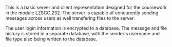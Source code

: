 This is a basic server and client representation designed for the coursework in the module LZSCC.232.
The server is capable of concurently sending messages across users as well transfering files to the server.

The user login information is encrypted to a database. 
The message and file history is stored in a separate database, with the sender's username and file type also being written to the database.
